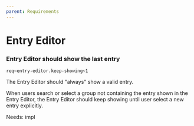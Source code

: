 ```yaml
---
parent: Requirements
---
```

# Entry Editor

### Entry Editor should show the last entry
`req~entry-editor.keep-showing~1`

The Entry Editor should "always" show a valid entry.

When users search or select a group not containing the entry shown in the Entry Editor, the Entry Editor should keep showing until user select a new entry explicitly.

Needs: impl

<!-- markdownlint-disable-file MD022 -->
